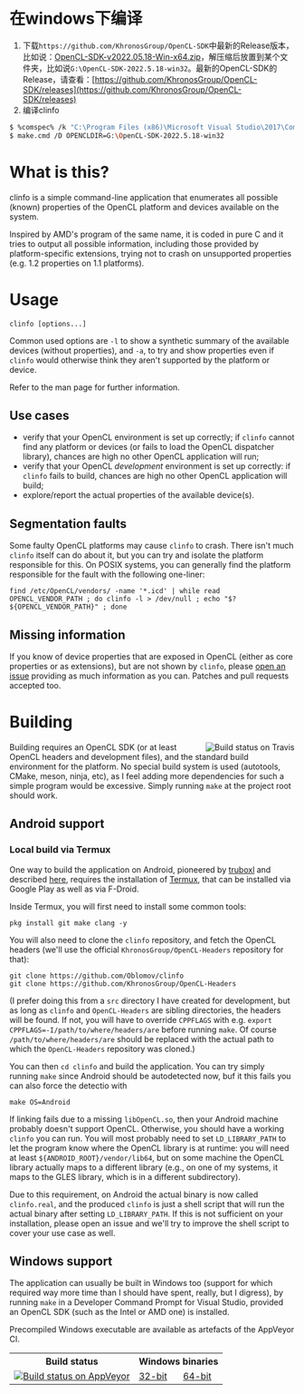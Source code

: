 # 在windows下编译

1. 下载`https://github.com/KhronosGroup/OpenCL-SDK`中最新的Release版本，比如说：[OpenCL-SDK-v2022.05.18-Win-x64.zip](https://github.com/KhronosGroup/OpenCL-SDK/releases/download/v2022.05.18/OpenCL-SDK-v2022.05.18-Win-x64.zip)，解压缩后放置到某个文件夹，比如说`G:\OpenCL-SDK-2022.5.18-win32`。最新的OpenCL-SDK的Release，请查看：[https://github.com/KhronosGroup/OpenCL-SDK/releases](https://github.com/KhronosGroup/OpenCL-SDK/releases)
2. 编译clinfo
```bash
$ %comspec% /k "C:\Program Files (x86)\Microsoft Visual Studio\2017\Community\VC\Auxiliary\Build\vcvars64.bat"
$ make.cmd /D OPENCLDIR=G:\OpenCL-SDK-2022.5.18-win32
```

# What is this?

clinfo is a simple command-line application that enumerates all possible
(known) properties of the OpenCL platform and devices available on the
system.

Inspired by AMD's program of the same name, it is coded in pure C and it
tries to output all possible information, including those provided by
platform-specific extensions, trying not to crash on unsupported
properties (e.g. 1.2 properties on 1.1 platforms).

# Usage

    clinfo [options...]

Common used options are `-l` to show a synthetic summary of the
available devices (without properties), and `-a`, to try and show
properties even if `clinfo` would otherwise think they aren't supported
by the platform or device.

Refer to the man page for further information.

## Use cases

* verify that your OpenCL environment is set up correctly;
  if `clinfo` cannot find any platform or devices (or fails to load
  the OpenCL dispatcher library), chances are high no other OpenCL
  application will run;
* verify that your OpenCL _development_ environment is set up
  correctly: if `clinfo` fails to build, chances are high no
  other OpenCL application will build;
* explore/report the actual properties of the available device(s).

## Segmentation faults

Some faulty OpenCL platforms may cause `clinfo` to crash. There isn't
much `clinfo` itself can do about it, but you can try and isolate the
platform responsible for this. On POSIX systems, you can generally find
the platform responsible for the fault with the following one-liner:

    find /etc/OpenCL/vendors/ -name '*.icd' | while read OPENCL_VENDOR_PATH ; do clinfo -l > /dev/null ; echo "$? ${OPENCL_VENDOR_PATH}" ; done

## Missing information

If you know of device properties that are exposed in OpenCL (either as core
properties or as extensions), but are not shown by `clinfo`, please [open
an issue](https://github.com/Oblomov/clinfo/issues) providing as much
information as you can. Patches and pull requests accepted too.


# Building

<img
src='https://api.travis-ci.org/Oblomov/clinfo.svg?branch=master'
alt='Build status on Travis'
style='float: right'>

Building requires an OpenCL SDK (or at least OpenCL headers and
development files), and the standard build environment for the platform.
No special build system is used (autotools, CMake, meson, ninja, etc),
as I feel adding more dependencies for such a simple program would be
excessive. Simply running `make` at the project root should work.

## Android support

### Local build via Termux

One way to build the application on Android, pioneered by
[truboxl][truboxl] and described [here][issue46], requires the
installation of [Termux][termux], that can be installed via Google Play
as well as via F-Droid.

[truboxl]: https://github.com/truboxl
[issue46]: https://github.com/Oblomov/clinfo/issues/46
[termux]: https://termux.com/

Inside Termux, you will first need to install some common tools:

	pkg install git make clang -y


You will also need to clone the `clinfo` repository, and fetch the
OpenCL headers (we'll use the official `KhronosGroup/OpenCL-Headers`
repository for that):

	git clone https://github.com/Oblomov/clinfo
	git clone https://github.com/KhronosGroup/OpenCL-Headers

(I prefer doing this from a `src` directory I have created for
development, but as long as `clinfo` and `OpenCL-Headers` are sibling
directories, the headers will be found. If not, you will have to
override `CPPFLAGS` with e.g. `export CPPFLAGS=-I/path/to/where/headers/are`
before running `make`.
Of course `/path/to/where/headers/are` should be replaced with the actual
path to which the `OpenCL-Headers` repository was cloned.)

You can then `cd clinfo` and build the application. You can try simply
running `make` since Android should be autodetected now, buf it
this fails you can also force the detectio with

	make OS=Android

If linking fails due to a missing `libOpenCL.so`, then your Android
machine probably doesn't support OpenCL. Otherwise, you should have a
working `clinfo` you can run. You will most probably need to set
`LD_LIBRARY_PATH` to let the program know where the OpenCL library is at
runtime: you will need at least `${ANDROID_ROOT}/vendor/lib64`, but on
some machine the OpenCL library actually maps to a different library
(e.g., on one of my systems, it maps to the GLES library, which is in a
different subdirectory).

Due to this requirement, on Android the actual binary is now called
`clinfo.real`, and the produced `clinfo` is just a shell script that
will run the actual binary after setting `LD_LIBRARY_PATH`. If this
is not sufficient on your installation, please open an issue and we'll
try to improve the shell script to cover your use case as well.

## Windows support

The application can usually be built in Windows too (support for which
required way more time than I should have spent, really, but I digress),
by running `make` in a Developer Command Prompt for Visual Studio,
provided an OpenCL SDK (such as the Intel or AMD one) is installed.

Precompiled Windows executable are available as artefacts of the
AppVeyor CI.

<table style='margin: 1em auto; width: 100%; max-width: 33em'>
<tr><th>Build status</th><th colspan=2>Windows binaries</th></tr>
<tr>
<td><a href='https://ci.appveyor.com/project/Oblomov/clinfo/'><img
src='https://ci.appveyor.com/api/projects/status/github/Oblomov/clinfo?svg=true'
alt='Build status on AppVeyor'></a></td>
<td><a href='https://ci.appveyor.com/api/projects/oblomov/clinfo/artifacts/clinfo.exe?job=platform%3a+x86'>32-bit</a></td>
<td><a href='https://ci.appveyor.com/api/projects/oblomov/clinfo/artifacts/clinfo.exe?job=platform%3a+x64'>64-bit</a></td>
</tr>
</table>
